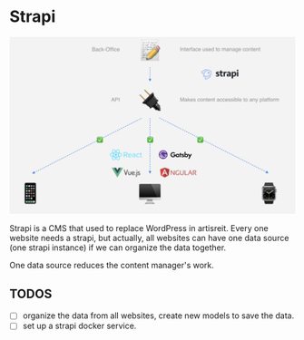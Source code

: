 # Strapi


![strapi](images/strapi_architecture.png)


Strapi is a CMS that used to replace WordPress in artisreit. Every one website needs a strapi, but actually, all websites can have one data source (one strapi instance) if we can organize the data together. 

One data source reduces the content manager's work.

## TODOS
- [ ] organize the data from all websites, create new models to save the data.
- [ ] set up a strapi docker service.